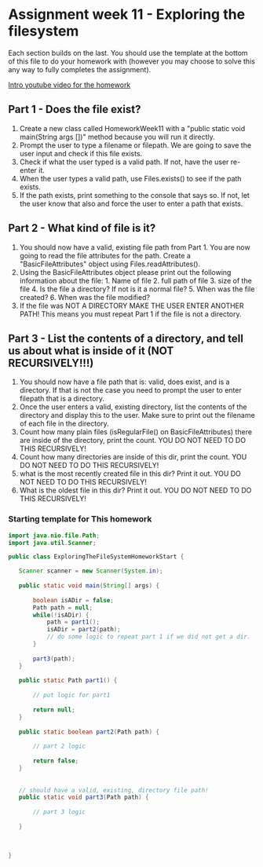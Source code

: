 # Assignment week 11 - Exploring the filesystem

Each section builds on the last. You should use the template at the bottom of this file to do your homework with (however you may choose to solve this any way to fully completes the assignment).

[Intro youtube video for the homework](https://youtu.be/OZKU_gqjrQI)


## Part 1 - Does the file exist?

  1. Create a new class called HomeworkWeek11 with a "public static void main(String args [])" method because you will run it directly.
  2. Prompt the user to type a filename or filepath. We are going to save the user input and check if this file exists.
  3. Check if what the user typed is a valid path. If not, have the user re-enter it.
  4. When the user types a valid path, use Files.exists() to see if the path exists.
  5. If the path exists, print something to the console that says so. If not, let the user know that also and force the user to enter a path that exists.


## Part 2 - What kind of file is it?

  1. You should now have a valid, existing file path from Part 1. You are now going to read the file attributes for the path. Create a "BasicFileAttributes" object using Files.readAttributes().
  2. Using the BasicFileAttributes object please print out the following information about the file:
    1. Name of file
    2. full path of file
    3. size of the file
    4. Is the file a directory? If not is it a normal file? 
    5. When was the file created?
    6. When was the file modified?
  3. If the file was NOT A DIRECTORY MAKE THE USER ENTER ANOTHER PATH! This means you must repeat Part 1 if the file is not a directory.  


## Part 3 - List the contents of a directory, and tell us about what is inside of it (NOT RECURSIVELY!!!)

  1. You should now have a file path that is: valid, does exist, and is a directory. If that is not the case you need to prompt the user to enter filepath that is a directory. 
  2. Once the user enters a valid, existing directory, list the contents of the directory and display this to the user. Make sure to print out the filename of each file in the directory.
  3. Count how many plain files (isRegularFile() on BasicFileAttributes) there are inside of the directory, print the count. YOU DO NOT NEED TO DO THIS RECURSIVELY! 
  4. Count how many directories are inside of this dir, print the count. YOU DO NOT NEED TO DO THIS RECURSIVELY!
  5. what is the most recently created file in this dir? Print it out. YOU DO NOT NEED TO DO THIS RECURSIVELY!
  6. What is the oldest file in this dir? Print it out. YOU DO NOT NEED TO DO THIS RECURSIVELY!
  
  
 ### Starting template for This homework
 
 ```java
 import java.nio.file.Path;
import java.util.Scanner;

public class ExploringTheFileSystemHomeworkStart {

	Scanner scanner = new Scanner(System.in);
	
	public static void main(String[] args) {
		
		boolean isADir = false;
		Path path = null;
		while(!isADir) {
			path = part1();
			isADir = part2(path);
			// do some logic to repeat part 1 if we did not get a dir.
		}
		
		part3(path);
	}
	
	public static Path part1() {
		
		// put logic for part1
		
		return null;
	}
	
	public static boolean part2(Path path) {
		
		// part 2 logic
		
		return false;
	}
	
	
	// should have a valid, existing, directory file path!
	public static void part3(Path path) {
		
		// part 3 logic
		
	}
	
	

}
```
